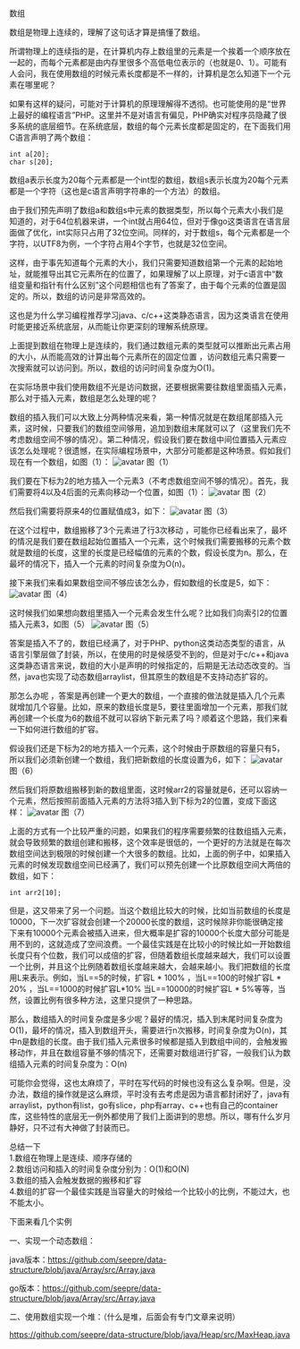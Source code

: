 数组

数组是物理上连续的，理解了这句话才算是搞懂了数组。

所谓物理上的连续指的是，在计算机内存上数组里的元素是一个挨着一个顺序放在一起的，而每个元素都是由内存里很多个高低电位表示的（也就是0、1）。可能有人会问，我在使用数组的时候元素长度都是不一样的，计算机是怎么知道下一个元素在哪里呢？

如果有这样的疑问，可能对于计算机的原理理解得不透彻。也可能使用的是“世界上最好的编程语言”PHP。这里并不是对语言有偏见，PHP确实对程序员隐藏了很多系统的底层细节。在系统底层，数组的每个元素长度都是固定的，在下面我们用C语言声明了两个数组：

```
int a[20];
char s[20];
```

数组a表示长度为20每个元素都是一个int型的数组，数组s表示长度为20每个元素都是一个字符（这也是c语言声明字符串的一个方法）的数组。

由于我们预先声明了数组a和数组s中元素的数据类型，所以每个元素大小我们是知道的，对于64位机器来讲，一个int就占用64位，但对于像go这类语言在语言层面做了优化，int实际只占用了32位空间。同样的，对于数组s，每个元素都是一个字符，以UTF8为例，一个字符占用4个字节，也就是32位空间。

这样，由于事先知道每个元素的大小，我们只需要知道数组第一个元素的起始地址，就能推导出其它元素所在的位置了，如果理解了以上原理，对于c语言中“数组变量和指针有什么区别”这个问题相信也有了答案了，由于每个元素的位置是固定的。所以，数组的访问是非常高效的。

这也是为什么学习编程推荐学习java、c/c++这类静态语言，因为这类语言在使用时能更接近系统底层，从而能让你更深刻的理解系统原理。

上面提到数组在物理上是连续的，我们通过数组元素的类型就可以推断出元素占用的大小，从而能高效的计算出每个元素所在的固定位置 ，访问数组元素只需要一次搜索就可以访问到。所以，数组的访问时间复杂度为O(1)。

在实际场景中我们使用数组不光是访问数据，还要根据需要往数组里面插入元素，那么对于插入元素，数组是怎么处理的呢？

数组的插入我们可以大致上分两种情况来看，第一种情况就是在数组尾部插入元素，这时候，只要我们的数组空间够用，追加到数组末尾就可以了（这里我们先不考虑数组空间不够的情况）。第二种情况，假设我们要在数组中间位置插入元素应该怎么处理呢？很遗憾，在实际编程场景中，大部分可能都是这种场景。假如我们现在有一个数组，如图（1）：
![avatar](array-image/pic-01.jpeg)
                                                图（1）

我们要在下标为2的地方插入一个元素3（不考虑数组空间不够的情况）。首先，我们需要将4以及4后面的元素向移动一个位置，如图（1）：
![avatar](array-image/pic-02.jpeg)
                                                图（2）

然后我们需要将原来4的位置赋值成3，如下：
![avatar](array-image/pic-03.jpeg)
                                                图（3）

在这个过程中，数组搬移了3个元素进了行3次移动 ，可能你已经看出来了，最坏的情况是我们要在数组起始位置插入一个元素，这个时候我们需要搬移的元素个数就是数组的长度，这里的长度是已经幅值的元素的个数，假设长度为n。那么，在最坏的情况下，插入一个元素的时间复杂度为O(n)。

接下来我们来看如果数组空间不够应该怎么办，假如数组的长度是5，如下：
![avatar](array-image/pic-04.jpeg)
                                                图（4）

这时候我们如果想向数组里插入一个元素会发生什么呢？比如我们向索引2的位置插入元素3，如图（5）
![avatar](array-image/pic-05.jpeg)
                                                图（5）

答案是插入不了的，数组已经满了，对于PHP、python这类动态类型的语言，从语言引擎层做了封装，所以，在使用的时是候感受不到的，但是对于c/c++和java这类静态语言来说，数组的大小是声明的时候指定的，后期是无法动态改变的。当然，java也实现了动态数组arraylist，但其原生的数组是不支持动态扩容的。

那怎么办呢 ，答案是再创建一个更大的数组，一个直接的做法就是插入几个元素就增加几个容量。比如，原来的数组长度是5，要往里面增加一个元素，那我们就再创建一个长度为6的数组不就可以容纳下新元素了吗？顺着这个思路，我们来看一下如何进行数组的扩容。

假设我们还是下标为2的地方插入一个元素，这个时候由于原数组的容量只有5，所以我们必须新创建一个数组，我们把新数组的长度设置为6，如下：
![avatar](array-image/pic-06.jpeg)
                                                图（6）

然后我们将原数组搬移到新的数组里面，这时候arr2的容量就是6，还可以容纳一个元素，然后按照前面插入元素的方法将3插入到下标为2的位置，变成下面这样：
![avatar](array-image/pic-07.jpeg)
                                                图（7）

上面的方式有一个比较严重的问题，如果我们的程序需要频繁的往数组插入元素，就会导致频繁的数组创建和搬移，这个效率是很低的，一个更好的方法就是在每次数组空间达到极限的时候创建一个大很多的数组。比如，上面的例子中，如果插入元素的时候发现数组空间已经满了，我们可以预先创建一个比原数组空间大两倍的数组，如下：

 
```
int arr2[10];
```

但是，这又带来了另一个问题。当这个数组比较大的时候，比如当前数组的长度是10000，下一次扩容就会创建一个20000长度的数组，这时候除非你能很确定接下来有10000个元素会被插入进来，但大概率是扩容的10000个长度大部分可能是用不到的，这就造成了空间浪费。一个最佳实践是在比较小的时候比如一开始数组长度只有个位数，我们可以成倍的扩容，但随着数组长度越来越大，我们可以设置一个比例，并且这个比例随着数组长度越来越大，会越来越小。我们把数组的长度用L来表示。例如，当L==5的时候，扩容L * 100% ，当L==100的时候扩容L * 20% ，当L==1000的时候扩容L*10% 当L==10000的时候扩容L * 5%等等，当然，设置比例有很多种方法，这里只提供了一种思路。

那么，数组插入的时间复杂度是多少呢？最好的情况，插入到末尾时间复杂度为O(1)，最坏的情况，插入到数组开头，需要进行n次搬移，时间复杂度为O(n)，其中n是数组的长度。由于我们插入元素很多时候都是插入到数组中间的，会触发搬移动作，并且在数组容量不够的情况下，还需要对数组进行扩容，一般我们认为数组插入元素的时间复杂度为：O(n)

可能你会觉得，这也太麻烦了，平时在写代码的时候也没有这么复杂啊。但是，没办法，数组的操作就是这么麻烦，平时没有去考虑是因为语言都封闭好了，java有arraylist，python有list，go有slice，php有array、c++也有自己的container库，这些特性的底层无一例外都使用了我们上面讲到的思想。所以，哪有什么岁月静好，只不过有大神做了封装而已。

总结一下    
1.数组在物理上是连续、顺序存储的    
2.数组访问和插入的时间复杂度分别为：O(1)和O(N)    
3.数组的插入会触发数据的搬移和扩容    
4.数组的扩容一个最佳实践是当容量大的时候给一个比较小的比例，不能过大，也不能太小。   

下面来看几个实例

一、实现一个动态数组：

java版本：https://github.com/seepre/data-structure/blob/java/Array/src/Array.java

go版本：https://github.com/seepre/data-structure/blob/java/Array/src/Array.java

二、使用数组实现一个堆：（什么是堆，后面会有专门文章来说明）

https://github.com/seepre/data-structure/blob/java/Heap/src/MaxHeap.java
